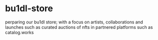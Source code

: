 # bu1dl-store
perparing our bu1dl store; with a focus on artists, collaborations and launches such as curated auctions of nfts in partnered platforms such as  catalog.works
